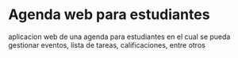 # Agenda web para estudiantes
aplicacion web de una agenda para estudiantes en el cual se pueda gestionar eventos, lista de tareas, calificaciones, entre otros
